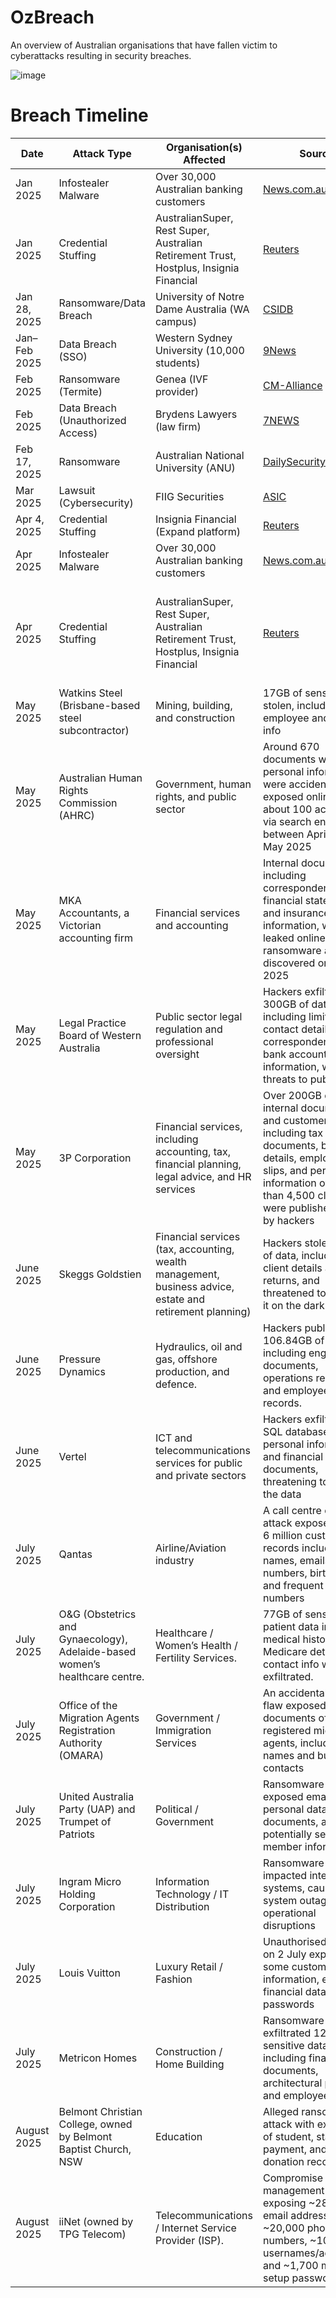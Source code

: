 # OzBreach
An overview of Australian organisations that have fallen victim to cyberattacks resulting in security breaches.

![image](https://github.com/user-attachments/assets/241cf178-49aa-44cb-984b-8c05bedc941b)


# Breach Timeline

| Date     | Attack Type                       | Organisation(s) Affected                                                               | Source                                                                                                                                                              |                                                                                                                                                                          |
| -------- | --------------------------------- | -------------------------------------------------------------------------------------- | ------------------------------------------------------------------------------------------------------------------------------------------------------------------- | ------------------------------------------------------------------------------------------------------------------------------------------------------------------------ |
| Jan 2025 | Infostealer Malware               | Over 30,000 Australian banking customers                                               | [News.com.au](https://www.news.com.au/technology/online/hacking/31k-aussies-have-had-their-banking-details-compromised/news-story/4bce7608f096f925bd44acf8a643c783) |                                                                                                                                                                          |
| Jan 2025 | Credential Stuffing               | AustralianSuper, Rest Super, Australian Retirement Trust, Hostplus, Insignia Financial | [Reuters](https://www.reuters.com/technology/cybersecurity/multiple-australian-pension-funds-hit-by-coordinated-hacking-media-reports-say-2025-04-04/)              |
| Jan 28, 2025 | Ransomware/Data Breach | University of Notre Dame Australia (WA campus)             | [CSIDB](https://www.csidb.net/csidb/incidents/3fe814ef-6226-40cf-8b1f-ba9ca2995d1e/) |
| Jan–Feb 2025    | Data Breach (SSO)       | Western Sydney University (10,000 students)                | [9News](https://www.9news.com.au/national/western-sydney-university-data-breach-impacts-10000-students/133ee0f6-d9be-4018-9905-ce317c6be242) |
| Feb 2025 | Ransomware (Termite)              | Genea (IVF provider)                                                                   | [CM-Alliance](https://www.cm-alliance.com/cybersecurity-blog/february-2025-major-cyber-attacks-ransomware-attacks-data-breaches)   |
| Feb 2025 | Data Breach (Unauthorized Access) | Brydens Lawyers (law firm)                                                             | [7NEWS](https://7news.com.au/news/nsw-law-firm-brydens-lawyers-at-the-centre-of-major-cyberattack-and-data-breach-c-18027908)      |   
| Feb 17, 2025 | Ransomware             | Australian National University (ANU)                       | [DailySecurityReview](https://dailysecurityreview.com/security-spotlight/australian-national-university-faces-cyber-attack-fsociety-ransomware-threatens-data-leak/) |
| Mar 2025        | Lawsuit (Cybersecurity) | FIIG Securities                                            | [ASIC](https://asic.gov.au/about-asic/news-centre/find-a-media-release/2025-releases/25-035mr-asic-sues-fiig-securities-for-systemic-and-prolonged-cybersecurity-failures/) |
| Apr 4, 2025  | Credential Stuffing    | Insignia Financial (Expand platform)                       | [Reuters](https://www.reuters.com/technology/cybersecurity/multiple-australian-pension-funds-hit-by-coordinated-hacking-media-reports-say-2025-04-04/) |
| Apr 2025 | Infostealer Malware               | Over 30,000 Australian banking customers                                               | [News.com.au](https://www.news.com.au/technology/online/hacking/31k-aussies-have-had-their-banking-details-compromised/news-story/4bce7608f096f925bd44acf8a643c783) |                                                                                                                                                                          |
| Apr 2025 | Credential Stuffing               | AustralianSuper, Rest Super, Australian Retirement Trust, Hostplus, Insignia Financial | [Reuters](https://www.reuters.com/technology/cybersecurity/multiple-australian-pension-funds-hit-by-coordinated-hacking-media-reports-say-2025-04-04/)              | ([news.com.au][1], [theaustralian.com.au][2], [reuters.com][3], [TechRepublic][4], [CyberSec Training & Consulting][5], [CyberSec Training & Consulting][6], [7NEWS][7]) |
| May 2025 | Watkins Steel (Brisbane-based steel subcontractor) | Mining, building, and construction                                                               | 17GB of sensitive data stolen, including employee and client info                                                                                                                                    | Akira ransomware group claimed responsibility; investigation ongoing                                             |
| May 2025 | Australian Human Rights Commission (AHRC)          | Government, human rights, and public sector                                                      | Around 670 documents with personal information were accidentally exposed online, with about 100 accessed via search engines between April and May 2025                                               | No malicious actor                                                                                               |
|  May 2025  | MKA Accountants, a Victorian accounting firm       | Financial services and accounting                                                                | Internal documents, including correspondence, financial statements, and insurance information, were leaked online after a ransomware attack discovered on 15 May 2025                                | Qilin ransomware group claimed responsibility and published evidence on the dark web                             |
|  May 2025  | Legal Practice Board of Western Australia          | Public sector legal regulation and professional oversight                                        | Hackers exfiltrated 300GB of data, including limited contact details, correspondence, and bank account information, with threats to publish it                                                       | The Dire Wolf ransomware group, a newcomer using double-extortion tactics, claimed responsibility for the attack |
|  May 2025  | 3P Corporation                                     | Financial services, including accounting, tax, financial planning, legal advice, and HR services | Over 200GB of internal documents and customer data, including tax documents, bank details, employee pay slips, and personal information of more than 4,500 clients, were published online by hackers | The Space Bears ransomware group claimed responsibility for the attack                                           |
| June 2025 | Skeggs Goldstien  | Financial services (tax, accounting, wealth management, business advice, estate and retirement planning) | Hackers stole 500GB of data, including client details and tax returns, and threatened to publish it on the dark web      | The Qilin ransomware gang, likely based in eastern Europe, claimed responsibility for the attack                 |
| June 2025 | Pressure Dynamics | Hydraulics, oil and gas, offshore production, and defence.                                               | Hackers published 106.84GB of data, including engineering documents, operations reports, and employee medical records.   | The DragonForce ransomware group, operating as a ransomware-as-a-service, claimed responsibility for the attack. |
| June 2025 | Vertel            | ICT and telecommunications services for public and private sectors                                       | Hackers exfiltrated SQL databases, client personal information, and financial documents, threatening to publish the data | The Space Bears ransomware group claimed responsibility for the attack                                           |
| July 2025 | Qantas                                                                      | Airline/Aviation industry                         | A call centre cyber attack exposed up to 6 million customer records including names, emails, phone numbers, birth dates, and frequent flyer numbers | Suspected group is Scattered Spider, known for social engineering and MFA bypass techniques. |
| July 2025 | O&G (Obstetrics and Gynaecology), Adelaide-based women’s healthcare centre. | Healthcare / Women’s Health / Fertility Services. | 77GB of sensitive patient data including medical histories, Medicare details, and contact info was exfiltrated.                                     | Kairos ransomware group                                                                      |
| July 2025 | Office of the Migration Agents Registration Authority (OMARA)               | Government / Immigration Services                 | An accidental website flaw exposed internal documents of six registered migration agents, including names and business contacts                     | No threat actor involved — the breach was accidental and not malicious                       |
| July 2025 | United Australia Party (UAP) and Trumpet of Patriots                        | Political / Government                            | Ransomware attack exposed emails, personal data, documents, and potentially sensitive member information                                            | Unknown ransomware group (no actor has claimed responsibility)                               |
| July 2025 | Ingram Micro Holding Corporation                                            | Information Technology / IT Distribution          | Ransomware attack impacted internal systems, causing system outages and operational disruptions                                                     | Not yet disclosed or identified                                                              |
| July 2025 | Louis Vuitton                                                               | Luxury Retail / Fashion                           | Unauthorised access on 2 July exposed some customer information, excluding financial data and passwords                                             | Suspected group is ShinyHunters, though not officially confirmed                             |
| July 2025 | Metricon Homes                                                              | Construction / Home Building                      | Ransomware attack exfiltrated 128GB of sensitive data, including financial documents, architectural plans, and employee details                     | Qilin ransomware group                                                                       |
| August 2025 | Belmont Christian College, owned by Belmont Baptist Church, NSW | Education                                             | Alleged ransomware attack with exfiltration of student, staff, payment, and donation records                                                                   | Qilin ransomware gang                                      |
| August 2025 | iiNet (owned by TPG Telecom)                                    | Telecommunications / Internet Service Provider (ISP). | Compromise of order management system exposing ~280,000 email addresses, ~20,000 phone numbers, ~10,000 usernames/addresses, and ~1,700 modem setup passwords. | Unknown third party (no group has claimed responsibility). |
[1]: https://www.news.com.au/technology/online/hacking/31k-aussies-have-had-their-banking-details-compromised/news-story/4bce7608f096f925bd44acf8a643c783?utm_source=chatgpt.com "Silent threat scamming thousands of Aussies"
[2]: https://www.theaustralian.com.au/business/australiansuper-says-passwords-potentially-compromised-in-a-coordinated-attack-on-super-funds/news-story/a76c29501e99623577a367ad7dec04c2?utm_source=chatgpt.com "Super funds exposed in cyber crime raids"
[3]: https://www.reuters.com/technology/cybersecurity/multiple-australian-pension-funds-hit-by-coordinated-hacking-media-reports-say-2025-04-04/?utm_source=chatgpt.com "Hackers strike Australia's largest pension funds in coordinated attacks"
[4]: https://www.techrepublic.com/article/data-breaches-australia-rubrik-report/?utm_source=chatgpt.com "Australian Organisations Experiencing Highest Rate of Data Breaches ..."
[5]: https://www.cm-alliance.com/cybersecurity-blog/february-2025-major-cyber-attacks-ransomware-attacks-data-breaches?utm_source=chatgpt.com "February 2025: Major Cyber Attacks, Ransomware Attacks & Data Breaches"
[6]: https://www.cm-alliance.com/cybersecurity-blog/top-10-biggest-cyber-attacks-of-2024-25-other-attacks-to-know-about?utm_source=chatgpt.com "Top 10 Biggest Cyber Attacks of 2024 & 25 Other Attacks to Know About!"
[7]: https://7news.com.au/news/nsw-law-firm-brydens-lawyers-at-the-centre-of-major-cyberattack-and-data-breach-c-18027908?utm_source=chatgpt.com "Major law firm hit by data breach - 7NEWS"


